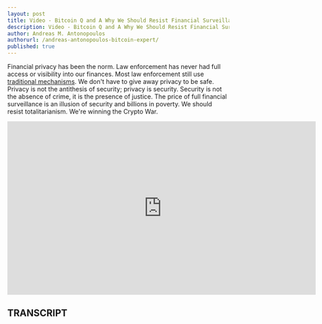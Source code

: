 ```yaml
---
layout: post
title: Video - Bitcoin Q and A Why We Should Resist Financial Surveillance
description: Video - Bitcoin Q and A Why We Should Resist Financial Surveillance
author: Andreas M. Antonopoulos
authorurl: /andreas-antonopoulos-bitcoin-expert/
published: true
---
```


<p> Financial privacy has been the norm. Law enforcement has never had full access or visibility into our finances. Most law enforcement still use <a href="/coinbase-announced-passing-on-on-chain-fees-to-customers/">traditional mechanisms</a>. We don't have to give away privacy to be safe. Privacy is not the antithesis of security; privacy is security. Security is not the absence of crime, it is the presence of justice. The price of full financial surveillance is an illusion of security and billions in poverty. We should resist totalitarianism. We're winning the Crypto War.</p>

<center><iframe width="700" height="394" src="https://www.youtube.com/embed/KBFedmrDTQw?list=PLPQwGV1aLnTsHvzevl9BAUlfsfwFfU7aP" frameborder="0" allowfullscreen></iframe></center>

<h2>TRANSCRIPT</h2>

